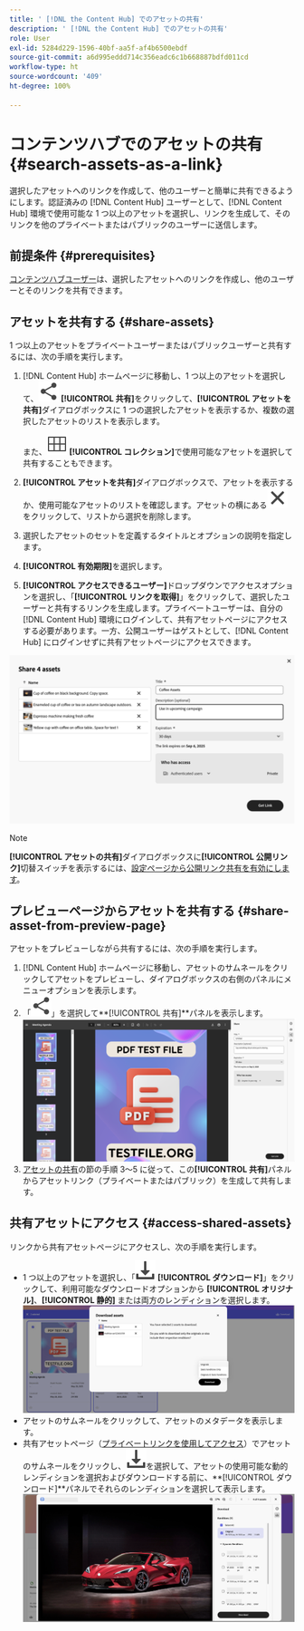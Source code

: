 ```yaml
---
title: ' [!DNL the Content Hub] でのアセットの共有'
description: ' [!DNL the Content Hub] でのアセットの共有'
role: User
exl-id: 5284d229-1596-40bf-aa5f-af4b6500ebdf
source-git-commit: a6d995eddd714c356eadc6c1b668887bdfd011cd
workflow-type: ht
source-wordcount: '409'
ht-degree: 100%

---
```


# コンテンツハブでのアセットの共有 {#search-assets-as-a-link}

選択したアセットへのリンクを作成して、他のユーザーと簡単に共有できるようにします。認証済みの [!DNL Content Hub] ユーザーとして、[!DNL Content Hub] 環境で使用可能な 1 つ以上のアセットを選択し、リンクを生成して、そのリンクを他のプライベートまたはパブリックのユーザーに送信します。

## 前提条件 {#prerequisites}

[コンテンツハブユーザー](deploy-content-hub.md#onboard-content-hub-users)は、選択したアセットへのリンクを作成し、他のユーザーとそのリンクを共有できます。

## アセットを共有する {#share-assets}

1 つ以上のアセットをプライベートユーザーまたはパブリックユーザーと共有するには、次の手順を実行します。

1. [!DNL Content Hub] ホームページに移動し、1 つ以上のアセットを選択して、![共有](/help/assets/assets/share.svg) **[!UICONTROL 共有]**&#x200B;をクリックして、**[!UICONTROL アセットを共有]**&#x200B;ダイアログボックスに 1 つの選択したアセットを表示するか、複数の選択したアセットのリストを表示します。

   また、![コレクション](/help/assets/assets/Smock_Collection_18_N.svg) **[!UICONTROL コレクション]**&#x200B;で使用可能なアセットを選択して共有することもできます。

1. **[!UICONTROL アセットを共有]**&#x200B;ダイアログボックスで、アセットを表示するか、使用可能なアセットのリストを確認します。アセットの横にある![選択解除](/help/assets/assets/Close.svg)をクリックして、リストから選択を削除します。

1. 選択したアセットのセットを定義するタイトルとオプションの説明を指定します。

1. **[!UICONTROL 有効期限]**&#x200B;を選択します。

1. **[!UICONTROL アクセスできるユーザー]**&#x200B;ドロップダウンでアクセスオプションを選択し、「**[!UICONTROL リンクを取得]**」をクリックして、選択したユーザーと共有するリンクを生成します。プライベートユーザーは、自分の [!DNL Content Hub] 環境にログインして、共有アセットページにアクセスする必要があります。一方、公開ユーザーはゲストとして、[!DNL Content Hub] にログインせずに共有アセットページにアクセスできます。

<!--1. Select a **[!UICONTROL period of expiration]** and click **[!UICONTROL Get Link]** to generate a link to share with private users. Private users sign in to their [!DNL Content Hub] environment to access the shared assets page.-->

![プライベートリンクとパブリックリンク](/help/assets/assets/shared-link-for-assets.png)

<!--Enable the **[!UICONTROL Public Link]** toggle, select a **[!UICONTROL period of expiration]** and click **[!UICONTROL Generate Public Link]** to generate a link to share with public users. Public users, as guests, access the shared assets page without signing in to [!DNL Content Hub].-->

>[!NOTE]
> 
> **[!UICONTROL アセットの共有]**&#x200B;ダイアログボックスに&#x200B;**[!UICONTROL 公開リンク]**&#x200B;切替スイッチを表示するには、[設定ページから公開リンク共有を有効にします](/help/assets/configure-content-hub-ui-options.md#enable-public-link-sharing)。

## プレビューページからアセットを共有する {#share-asset-from-preview-page}

アセットをプレビューしながら共有するには、次の手順を実行します。

1. [!DNL Content Hub] ホームページに移動し、アセットのサムネールをクリックしてアセットをプレビューし、ダイアログボックスの右側のパネルにメニューオプションを表示します。
1. 「![共有](/help/assets/assets/share.svg)」を選択して&#x200B;**[!UICONTROL 共有]**パネルを表示します。
   ![プレビュー中にアセットを共有](/help/assets/assets/share-link-asset-preview.png)
1. [アセットの共有](#share-assets)の節の手順 3～5 に従って、この&#x200B;**[!UICONTROL 共有]**&#x200B;パネルからアセットリンク（プライベートまたはパブリック）を生成して共有します。

## 共有アセットにアクセス {#access-shared-assets}

リンクから共有アセットページにアクセスし、次の手順を実行します。

* 1 つ以上のアセットを選択し、「![ダウンロード](/help/assets/assets/download-icon.svg) **[!UICONTROL ダウンロード]**」をクリックして、利用可能なダウンロードオプションから **[!UICONTROL オリジナル]**、**[!UICONTROL 静的]** または両方のレンディションを選択します。
  ![](/help/assets/assets/download-shared-assets.png)
* アセットのサムネールをクリックして、アセットのメタデータを表示します。
* 共有アセットページ（[プライベートリンクを使用してアクセス](#share-assets)）でアセットのサムネールをクリックし、![ダウンロード](/help/assets/assets/download-icon.svg)を選択して、アセットの使用可能な動的レンディションを選択およびダウンロードする前に、**[!UICONTROL ダウンロード]**パネルでそれらのレンディションを選択して表示します。
  ![](/help/assets/assets/download-renditions-shared-assets-page.png)


